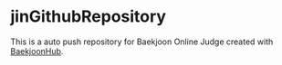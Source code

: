 # jinGithubRepository
This is a auto push repository for Baekjoon Online Judge created with [BaekjoonHub](https://github.com/BaekjoonHub/BaekjoonHub).
